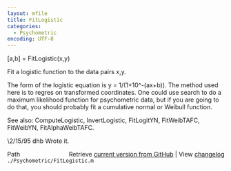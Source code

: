 ```yaml
---
layout: mfile
title: FitLogistic
categories:
  - Psychometric
encoding: UTF-8
---
```


[a,b] = FitLogistic(x,y)

Fit a logistic function to the data pairs x,y.

The form of the logistic equation is y = 1/(1+10^-(ax+b)).
The method used here is to regres on transformed coordinates.
One could use search to do a maximum likelihood function for
psychometric data, but if you are going to do that, you
should probably fit a cumulative normal or Weibull function.

See also: ComputeLogistic, InvertLogistic, FitLogitYN, FitWeibTAFC,
  FitWeibYN, FitAlphaWeibTAFC.

\2/15/95     dhb     Wrote it.


<div class="code_header" style="text-align:right;">
  <span style="float:left;">Path&nbsp;&nbsp;</span> <span class="counter">Retrieve <a href=
  "https://raw.github.com/Psychtoolbox-3/Psychtoolbox-3/beta/./Psychometric/FitLogistic.m">current version from GitHub</a> | View <a href=
  "https://github.com/Psychtoolbox-3/Psychtoolbox-3/commits/beta/./Psychometric/FitLogistic.m">changelog</a></span>
</div>
<div class="code">
  <code>./Psychometric/FitLogistic.m</code>
</div>
